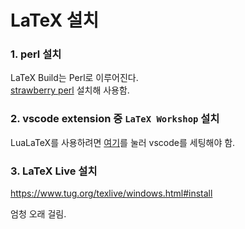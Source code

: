 # LaTeX 설치

### 1. perl 설치    
LaTeX Build는 Perl로 이루어진다.  
[strawberry perl](https://strawberryperl.com) 설치해 사용함.

### 2. vscode extension 중 `LaTeX Workshop` 설치
LuaLaTeX를 사용하려면 [여기](./latex001.md)를 눌러 vscode를 세팅해야 함.

### 3. LaTeX Live 설치

https://www.tug.org/texlive/windows.html#install

엄청 오래 걸림.